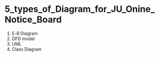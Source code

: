 # 5_types_of_Diagram_for_JU_Onine_Notice_Board
1. E-R Diagram
2. DFD model
3. UML 
4. Class Diagram

